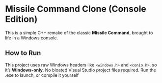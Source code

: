 # Missile Command Clone (Console Edition)

This is a simple C++ remake of the classic **Missile Command**, brought to life in a Windows console.

## How to Run

This project uses raw Windows headers like `<windows.h>` and `<conio.h>`, so it’s **Windows-only**. No bloated Visual Studio project files required.
Run the .exe to launch, or compile it yourself
